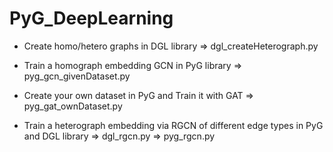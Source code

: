 # PyG_DeepLearning

* Create homo/hetero graphs in DGL library  =>  dgl_createHeterograph.py


* Train a homograph embedding GCN in PyG library => pyg_gcn_givenDataset.py


* Create your own dataset in PyG and Train it with GAT => pyg_gat_ownDataset.py

* Train a heterograph embedding via RGCN of different edge types in PyG and DGL library => dgl_rgcn.py => pyg_rgcn.py
